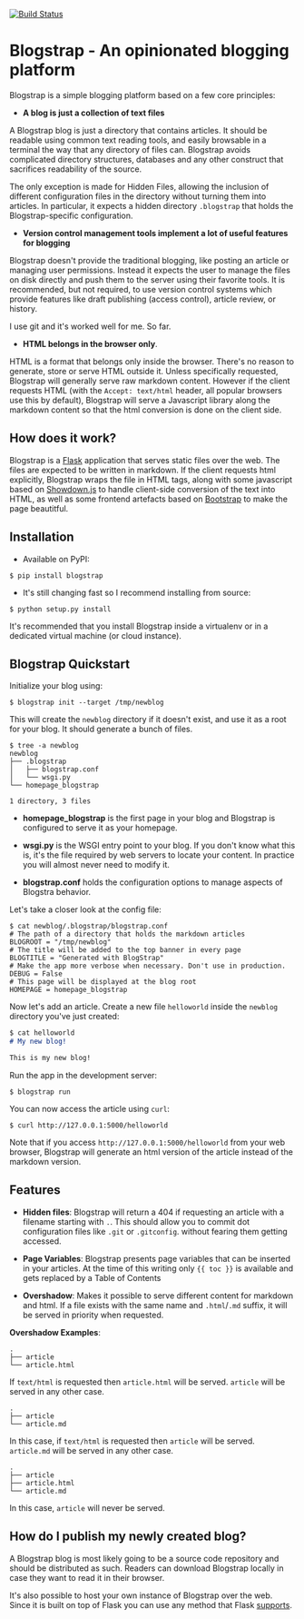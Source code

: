 [![Build Status](https://api.travis-ci.org/joehakimrahme/blogstrap.png)](https://api.travis-ci.org/joehakimrahme/blogstrap)


Blogstrap - An opinionated blogging platform
============================================

Blogstrap is a simple blogging platform based on a few core principles:

* **A blog is just a collection of text files**

A Blogstrap blog is just a directory that contains articles. It should
be readable using common text reading tools, and easily browsable in a
terminal the way that any directory of files can. Blogstrap avoids
complicated directory structures, databases and any other construct
that sacrifices readability of the source.

The only exception is made for Hidden Files, allowing the inclusion of
different configuration files in the directory without turning them
into articles. In particular, it expects a hidden directory
`.blogstrap` that holds the Blogstrap-specific configuration.

* **Version control management tools implement a lot of useful
  features for blogging**

Blogstrap doesn't provide the traditional blogging, like posting an
article or managing user permissions. Instead it expects the user to
manage the files on disk directly and push them to the server using
their favorite tools. It is recommended, but not required, to use
version control systems which provide features like draft publishing
(access control), article review, or history.

I use git and it's worked well for me. So far.

* **HTML belongs in the browser only**.

HTML is a format that belongs only inside the browser. There's no reason to
generate, store or serve HTML outside it. Unless specifically requested,
Blogstrap will generally serve raw markdown content. However if the client
requests HTML (with the `Accept: text/html` header, all popular browsers use
this by default), Blogstrap will serve a Javascript library along the markdown
content so that the html conversion is done on the client side.


How does it work?
-----------------

Blogstrap is a [Flask](https://flask.pocoo.org/) application that
serves static files over the web. The files are expected to be written
in markdown. If the client requests html explicitly, Blogstrap wraps
the file in HTML tags, along with some javascript based on
[Showdown.js](https://showdownjs.com/) to handle client-side conversion
of the text into HTML, as well as some frontend artefacts based on
[Bootstrap](https://getbootstrap.com) to make the page beautitful.


Installation
------------

* Available on PyPI:

```
$ pip install blogstrap
```

* It's still changing fast so I recommend installing from source:

```
$ python setup.py install
```

It's recommended that you install Blogstrap inside a virtualenv or in a
dedicated virtual machine (or cloud instance).


Blogstrap Quickstart
--------------------

Initialize your blog using:

```
$ blogstrap init --target /tmp/newblog
```

This will create the `newblog` directory if it doesn't exist, and use
it as a root for your blog. It should generate a bunch of files.

```
$ tree -a newblog
newblog
├── .blogstrap
│   ├── blogstrap.conf
│   └── wsgi.py
└── homepage_blogstrap

1 directory, 3 files

```

* **homepage_blogstrap** is the first page in your blog and Blogstrap
  is configured to serve it as your homepage.

* **wsgi.py** is the WSGI entry point to your blog. If you don't know
  what this is, it's the file required by web servers to locate your
  content. In practice you will almost never need to modify it.

* **blogstrap.conf** holds the configuration options to manage aspects
  of Blogstra behavior.


Let's take a closer look at the config file:

```
$ cat newblog/.blogstrap/blogstrap.conf
# The path of a directory that holds the markdown articles
BLOGROOT = "/tmp/newblog"
# The title will be added to the top banner in every page
BLOGTITLE = "Generated with BlogStrap"
# Make the app more verbose when necessary. Don't use in production.
DEBUG = False
# This page will be displayed at the blog root
HOMEPAGE = homepage_blogstrap
```

Now let's add an article. Create a new file `helloworld` inside the
`newblog` directory you've just created:

```markdown
$ cat helloworld
# My new blog!

This is my new blog!
```

Run the app in the development server:

```
$ blogstrap run
```

You can now access the article using `curl`:

```
$ curl http://127.0.0.1:5000/helloworld
```

Note that if you access `http://127.0.0.1:5000/helloworld` from your
web browser, Blogstrap will generate an html version of the article
instead of the markdown version.


Features
--------

* **Hidden files**: Blogstrap will return a 404 if requesting an
  article with a filename starting with `.`. This should allow you to
  commit dot configuration files like `.git` or `.gitconfig`. without
  fearing them getting accessed.

* **Page Variables**: Blogstrap presents page variables that can be
  inserted in your articles. At the time of this writing only `{{ toc
  }}` is available and gets replaced by a Table of Contents

* **Overshadow**: Makes it possible to serve different content for
  markdown and html. If a file exists with the same name and
  `.html`/`.md` suffix, it will be served in priority when requested.

**Overshadow Examples**:

```
.
├── article
└── article.html
```

If `text/html` is requested then `article.html` will be served.
`article` will be served in any other case.

```
.
├── article
└── article.md
```

In this case, if `text/html` is requested then `article` will be
served. `article.md` will be served in any other case.

```
.
├── article
├── article.html
└── article.md
```

In this case, `article` will never be served.

How do I publish my newly created blog?
---------------------------------------

A Blogstrap blog is most likely going to be a source code repository
and should be distributed as such. Readers can download Blogstrap
locally in case they want to read it in their browser.

It's also possible to host your own instance of Blogstrap over the
web. Since it is built on top of Flask you can use any method that
Flask [supports](http://flask.pocoo.org/docs/0.10/deploy).

